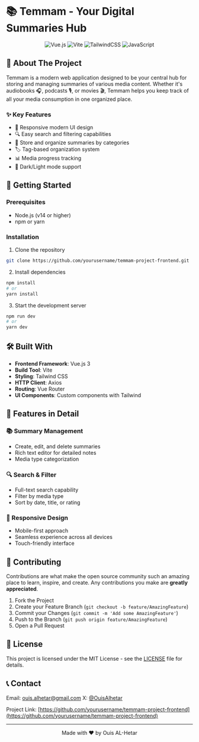 # 📚 Temmam - Your Digital Summaries Hub

<div align="center">

![Vue.js](https://img.shields.io/badge/Vue.js-35495E?style=for-the-badge&logo=vue.js&logoColor=4FC08D)
![Vite](https://img.shields.io/badge/Vite-646CFF?style=for-the-badge&logo=vite&logoColor=white)
![TailwindCSS](https://img.shields.io/badge/Tailwind_CSS-38B2AC?style=for-the-badge&logo=tailwind-css&logoColor=white)
![JavaScript](https://img.shields.io/badge/JavaScript-F7DF1E?style=for-the-badge&logo=javascript&logoColor=black)

</div>

## 🎯 About The Project

Temmam is a modern web application designed to be your central hub for storing and managing summaries of various media content. Whether it's audiobooks 🎧, podcasts 🎙️, or movies 🎬, Temmam helps you keep track of all your media consumption in one organized place.

### ✨ Key Features

- 📱 Responsive modern UI design
- 🔍 Easy search and filtering capabilities
- 📝 Store and organize summaries by categories
- 🏷️ Tag-based organization system
- 📊 Media progress tracking
- 🌙 Dark/Light mode support

## 🚀 Getting Started

### Prerequisites

- Node.js (v14 or higher)
- npm or yarn

### Installation

1. Clone the repository
```bash
git clone https://github.com/yourusername/temmam-project-frontend.git
```

2. Install dependencies
```bash
npm install
# or
yarn install
```

3. Start the development server
```bash
npm run dev
# or
yarn dev
```

## 🛠️ Built With

- **Frontend Framework**: Vue.js 3
- **Build Tool**: Vite
- **Styling**: Tailwind CSS
- **HTTP Client**: Axios
- **Routing**: Vue Router
- **UI Components**: Custom components with Tailwind

## 🎨 Features in Detail

### 📚 Summary Management
- Create, edit, and delete summaries
- Rich text editor for detailed notes
- Media type categorization

### 🔍 Search & Filter
- Full-text search capability
- Filter by media type
- Sort by date, title, or rating

### 📱 Responsive Design
- Mobile-first approach
- Seamless experience across all devices
- Touch-friendly interface

## 🤝 Contributing

Contributions are what make the open source community such an amazing place to learn, inspire, and create. Any contributions you make are **greatly appreciated**.

1. Fork the Project
2. Create your Feature Branch (`git checkout -b feature/AmazingFeature`)
3. Commit your Changes (`git commit -m 'Add some AmazingFeature'`)
4. Push to the Branch (`git push origin feature/AmazingFeature`)
5. Open a Pull Request

## 📝 License

This project is licensed under the MIT License - see the [LICENSE](LICENSE) file for details.

## 📞 Contact
Email: ouis.alhetar@gmail.com
X: [@OuisAlhetar](https://x.com/ouis_alhetar?s=35)

Project Link: [https://github.com/yourusername/temmam-project-frontend](https://github.com/yourusername/temmam-project-frontend)

---

<div align="center">
Made with ❤️ by Ouis AL-Hetar
</div>
